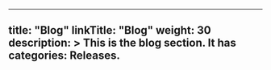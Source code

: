 
---
title: "Blog"
linkTitle: "Blog"
weight: 30
description: >
  This is the **blog** section. It has categories: Releases.
---

